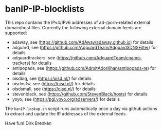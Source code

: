 # banIP-IP-blocklists

This repo contains the IPv4/IPv6 addresses of ad-/porn-related external domain/host files. Currently the following external domain feeds are supported:

* adaway, see (https://github.com/AdAway/adaway.github.io) for details
* adguard, see (https://github.com/AdguardTeam/AdguardSDNSFilter) for details
* adguardtrackers, see (https://github.com/AdguardTeam/cname-trackers) for details
* antipopads, see (https://github.com/AdroitAdorKhan/antipopads-re) for details
* oisdbig, see (https://oisd.nl/) for details
* oisdnsfw, see (https://oisd.nl/) for details
* oisdsmall, see (https://oisd.nl/) for details
* stevenblack, see (https://github.com/StevenBlack/hosts) for details
* yoyo, see (https://pgl.yoyo.org/adservers/) for details

The `banIP-lookup.sh` script runs automatically once a day via github actions to extract and update the IP addresses of the external feeds.

Have fun!
Dirk Brenken
